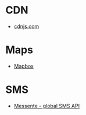 # CDN

- [cdnjs.com](https://cdnjs.com/)

# Maps

- [Mapbox](https://www.mapbox.com/)

# SMS

- [Messente - global SMS API](https://messente.com/products/global-sms-api)
